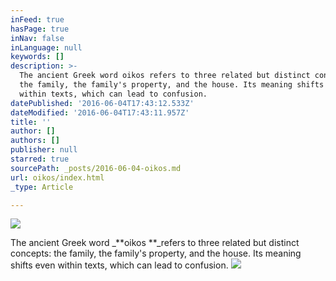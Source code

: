```yaml
---
inFeed: true
hasPage: true
inNav: false
inLanguage: null
keywords: []
description: >-
  The ancient Greek word oikos refers to three related but distinct concepts:
  the family, the family's property, and the house. Its meaning shifts even
  within texts, which can lead to confusion.
datePublished: '2016-06-04T17:43:12.533Z'
dateModified: '2016-06-04T17:43:11.957Z'
title: ''
author: []
authors: []
publisher: null
starred: true
sourcePath: _posts/2016-06-04-oikos.md
url: oikos/index.html
_type: Article

---
```

![](https://the-grid-user-content.s3-us-west-2.amazonaws.com/d29f00c8-9a96-4f37-b884-2d4b73d72628.png)

The ancient Greek word _**oikos **_refers to three related but distinct concepts: the family, the family's property, and the house. Its meaning shifts even within texts, which can lead to confusion.
![](https://the-grid-user-content.s3-us-west-2.amazonaws.com/bb64aa50-bacc-4f49-9a73-1936a319db9f.png)